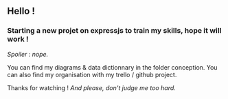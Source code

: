 ## Hello !

### Starting a new projet on expressjs to train my skills, hope it will work !
_Spoiler : nope._

You can find my diagrams & data dictionnary in the folder conception.
You can also find my organisation with my trello / github project.

Thanks for watching !
_And please, don't judge me too hard._